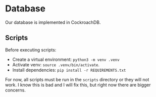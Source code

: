 # Database

Our database is implemented in CockroachDB.

## Scripts

Before executing scripts:
- Create a virtual environment: `python3 -m venv .venv`
- Activate venv: `source .venv/bin/activate`.
- Install dependencies: `pip install -r REQUIREMENTS.txt`

For now, all scripts must be run in the `scripts` directory or they will not work. I know this is bad and I will fix this, but right now there are bigger concerns.
